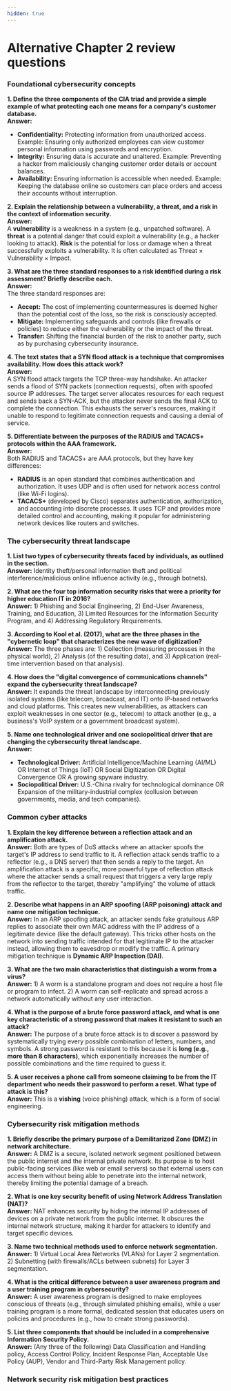 ```yaml
---
hidden: true
---
```


# Alternative Chapter 2 review questions

### Foundational cybersecurity concepts

**1. Define the three components of the CIA triad and provide a simple example of what protecting each one means for a company's customer database.**\
**Answer:**

* **Confidentiality:** Protecting information from unauthorized access. Example: Ensuring only authorized employees can view customer personal information using passwords and encryption.
* **Integrity:** Ensuring data is accurate and unaltered. Example: Preventing a hacker from maliciously changing customer order details or account balances.
* **Availability:** Ensuring information is accessible when needed. Example: Keeping the database online so customers can place orders and access their accounts without interruption.

**2. Explain the relationship between a vulnerability, a threat, and a risk in the context of information security.**\
**Answer:**\
A **vulnerability** is a weakness in a system (e.g., unpatched software). A **threat** is a potential danger that could exploit a vulnerability (e.g., a hacker looking to attack). **Risk** is the potential for loss or damage when a threat successfully exploits a vulnerability. It is often calculated as Threat × Vulnerability × Impact.

**3. What are the three standard responses to a risk identified during a risk assessment? Briefly describe each.**\
**Answer:**\
The three standard responses are:

* **Accept:** The cost of implementing countermeasures is deemed higher than the potential cost of the loss, so the risk is consciously accepted.
* **Mitigate:** Implementing safeguards and controls (like firewalls or policies) to reduce either the vulnerability or the impact of the threat.
* **Transfer:** Shifting the financial burden of the risk to another party, such as by purchasing cybersecurity insurance.

**4. The text states that a SYN flood attack is a technique that compromises availability. How does this attack work?**\
**Answer:**\
A SYN flood attack targets the TCP three-way handshake. An attacker sends a flood of SYN packets (connection requests), often with spoofed source IP addresses. The target server allocates resources for each request and sends back a SYN-ACK, but the attacker never sends the final ACK to complete the connection. This exhausts the server's resources, making it unable to respond to legitimate connection requests and causing a denial of service.

**5. Differentiate between the purposes of the RADIUS and TACACS+ protocols within the AAA framework.**\
**Answer:**\
Both RADIUS and TACACS+ are AAA protocols, but they have key differences:

* **RADIUS** is an open standard that combines authentication and authorization. It uses UDP and is often used for network access control (like Wi-Fi logins).
* **TACACS+** (developed by Cisco) separates authentication, authorization, and accounting into discrete processes. It uses TCP and provides more detailed control and accounting, making it popular for administering network devices like routers and switches.

### The cybersecurity threat landscape

**1. List two types of cybersecurity threats faced by individuals, as outlined in the section.**\
**Answer:** Identity theft/personal information theft and political interference/malicious online influence activity (e.g., through botnets).

**2. What are the four top information security risks that were a priority for higher education IT in 2016?**\
**Answer:** 1) Phishing and Social Engineering, 2) End-User Awareness, Training, and Education, 3) Limited Resources for the Information Security Program, and 4) Addressing Regulatory Requirements.

**3. According to Kool et al. (2017), what are the three phases in the "cybernetic loop" that characterizes the new wave of digitization?**\
**Answer:** The three phases are: 1) Collection (measuring processes in the physical world), 2) Analysis (of the resulting data), and 3) Application (real-time intervention based on that analysis).

**4. How does the "digital convergence of communications channels" expand the cybersecurity threat landscape?**\
**Answer:** It expands the threat landscape by interconnecting previously isolated systems (like telecom, broadcast, and IT) onto IP-based networks and cloud platforms. This creates new vulnerabilities, as attackers can exploit weaknesses in one sector (e.g., telecom) to attack another (e.g., a business's VoIP system or a government broadcast system).

**5. Name one technological driver and one sociopolitical driver that are changing the cybersecurity threat landscape.**\
**Answer:**

* **Technological Driver:** Artificial Intelligence/Machine Learning (AI/ML) OR Internet of Things (IoT) OR Social Digitization OR Digital Convergence OR A growing spyware industry.
* **Sociopolitical Driver:** U.S.-China rivalry for technological dominance OR Expansion of the military-industrial complex (collusion between governments, media, and tech companies).

### Common cyber attacks

**1. Explain the key difference between a reflection attack and an amplification attack.**\
**Answer:** Both are types of DoS attacks where an attacker spoofs the target's IP address to send traffic to it. A reflection attack sends traffic to a reflector (e.g., a DNS server) that then sends a reply to the target. An amplification attack is a specific, more powerful type of reflection attack where the attacker sends a small request that triggers a very large reply from the reflector to the target, thereby "amplifying" the volume of attack traffic.

**2. Describe what happens in an ARP spoofing (ARP poisoning) attack and name one mitigation technique.**\
**Answer:** In an ARP spoofing attack, an attacker sends fake gratuitous ARP replies to associate their own MAC address with the IP address of a legitimate device (like the default gateway). This tricks other hosts on the network into sending traffic intended for that legitimate IP to the attacker instead, allowing them to eavesdrop or modify the traffic. A primary mitigation technique is **Dynamic ARP Inspection (DAI)**.

**3. What are the two main characteristics that distinguish a worm from a virus?**\
**Answer:** 1) A worm is a standalone program and does not require a host file or program to infect. 2) A worm can self-replicate and spread across a network automatically without any user interaction.

**4. What is the purpose of a brute force password attack, and what is one key characteristic of a strong password that makes it resistant to such an attack?**\
**Answer:** The purpose of a brute force attack is to discover a password by systematically trying every possible combination of letters, numbers, and symbols. A strong password is resistant to this because it is **long (e.g., more than 8 characters)**, which exponentially increases the number of possible combinations and the time required to guess it.

**5. A user receives a phone call from someone claiming to be from the IT department who needs their password to perform a reset. What type of attack is this?**\
**Answer:** This is a **vishing** (voice phishing) attack, which is a form of social engineering.

### Cybersecurity risk mitigation methods

**1. Briefly describe the primary purpose of a Demilitarized Zone (DMZ) in network architecture.**\
**Answer:** A DMZ is a secure, isolated network segment positioned between the public internet and the internal private network. Its purpose is to host public-facing services (like web or email servers) so that external users can access them without being able to penetrate into the internal network, thereby limiting the potential damage of a breach.

**2. What is one key security benefit of using Network Address Translation (NAT)?**\
**Answer:** NAT enhances security by hiding the internal IP addresses of devices on a private network from the public internet. It obscures the internal network structure, making it harder for attackers to identify and target specific devices.

**3. Name two technical methods used to enforce network segmentation.**\
**Answer:** 1) Virtual Local Area Networks (VLANs) for Layer 2 segmentation. 2) Subnetting (with firewalls/ACLs between subnets) for Layer 3 segmentation.

**4. What is the critical difference between a user awareness program and a user training program in cybersecurity?**\
**Answer:** A user awareness program is designed to make employees conscious of threats (e.g., through simulated phishing emails), while a user training program is a more formal, dedicated session that educates users on policies and procedures (e.g., how to create strong passwords).

**5. List three components that should be included in a comprehensive Information Security Policy.**\
**Answer:** (Any three of the following) Data Classification and Handling policy, Access Control Policy, Incident Response Plan, Acceptable Use Policy (AUP), Vendor and Third-Party Risk Management policy.

### Network security risk mitigation best practices

